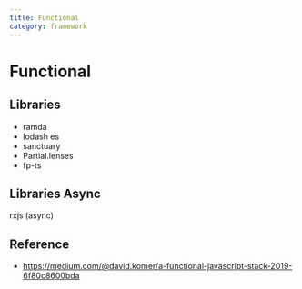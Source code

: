 ```yaml
---
title: Functional
category: framework
---
```


# Functional

## Libraries

- ramda
- lodash es
- sanctuary
- Partial.lenses
- fp-ts

## Libraries Async

rxjs (async)

## Reference

- https://medium.com/@david.komer/a-functional-javascript-stack-2019-6f80c8600bda
